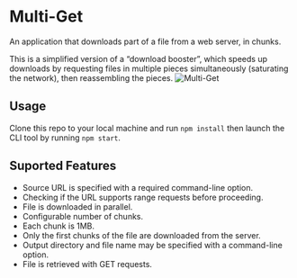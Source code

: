 # Multi-Get

An application that downloads part of a file from a web server, in chunks.

This is a simplified version of a “download booster”, which speeds up downloads by requesting
files in multiple pieces simultaneously (saturating the network), then reassembling the pieces.
![Multi-Get](<(https://raw.githubusercontent.com/Tee88/Multi-Get/master/screenshot.png)>)

## Usage

Clone this repo to your local machine and run `npm install` then launch the CLI tool by running `npm start`.

## Suported Features

- Source URL is specified with a required command-line option.
- Checking if the URL supports range requests before proceeding.
- File is downloaded in parallel.
- Configurable number of chunks.
- Each chunk is 1MB.
- Only the first chunks of the file are downloaded from the server.
- Output directory and file name may be specified with a command-line option.
- File is retrieved with GET requests.
